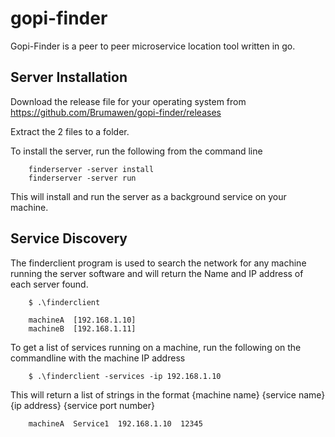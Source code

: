 # gopi-finder

Gopi-Finder is a peer to peer microservice location tool written in go.

## Server Installation

Download the release file for your operating system from https://github.com/Brumawen/gopi-finder/releases 

Extract the 2 files to a folder.

To install the server, run the following from the command line

        finderserver -server install
        finderserver -server run

This will install and run the server as a background service on your machine.

## Service Discovery

The finderclient program is used to search the network for any machine running the server software and will return the Name and IP address of each server found.  

        $ .\finderclient

        machineA  [192.168.1.10]
        machineB  [192.168.1.11]

To get a list of services running on a machine, run the following on the commandline with the machine IP address

        $ .\finderclient -services -ip 192.168.1.10

This will return a list of strings in the format {machine name}  {service name}  {ip address}  {service port number}

        machineA  Service1  192.168.1.10  12345

